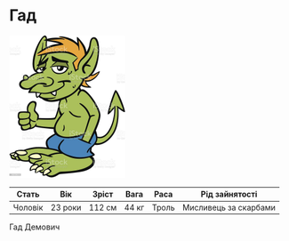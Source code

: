 # Гад

<img src="./Gad.jpg" height="256">

| Стать   | Вік     | Зріст  | Вага  | Раса  | Рід зайнятості        |
| ------- | ------- | ------ | ----- | ----- | --------------------- |
| Чоловік | 23 роки | 112 см | 44 кг | Троль | Мисливець за скарбами |

Гад Демович
